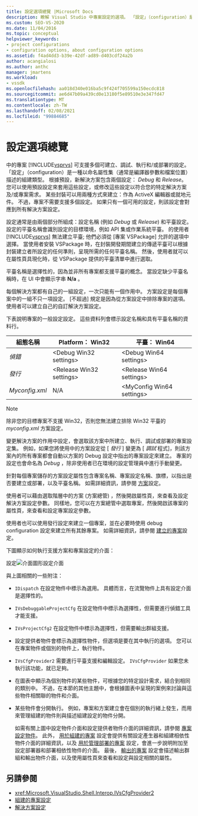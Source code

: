 ```yaml
---
title: 設定選項總覽 |Microsoft Docs
description: 瞭解 Visual Studio 中專案設定的選項。 「設定」（configuration）是一種以命名屬性集和檔案位置所描述的組建類型。
ms.custom: SEO-VS-2020
ms.date: 11/04/2016
ms.topic: conceptual
helpviewer_keywords:
- project configurations
- configuration options, about configuration options
ms.assetid: f4ad4dd3-b39e-42df-ad89-d403cdf24a2b
author: acangialosi
ms.author: anthc
manager: jmartens
ms.workload:
- vssdk
ms.openlocfilehash: aa018d340e016ba5c9f424f705599a150ecdc818
ms.sourcegitcommit: ae6d47b09a439cd0e13180f5e89510e3e347fd47
ms.translationtype: MT
ms.contentlocale: zh-TW
ms.lasthandoff: 02/08/2021
ms.locfileid: "99884685"
---
```

# <a name="configuration-options-overview"></a>設定選項總覽
中的專案 [!INCLUDE[vsprvs](../../code-quality/includes/vsprvs_md.md)] 可支援多個可建立、調試、執行和/或部署的設定。 「設定」（configuration）是一種以命名屬性集（通常是編譯器參數和檔案位置）描述的組建類型。 根據預設，新解決方案包含兩個設定： *Debug* 和 *Release*。 您可以使用預設設定來套用這些設定，或修改這些設定以符合您的特定解決方案及/或專案需求。 某些封裝可以用兩種方式來建立：作為 ActiveX 編輯器或就地元件。 不過，專案不需要支援多個設定。 如果只有一個可用的設定，則該設定會對應到所有解決方案設定。

 設定通常是由兩個部分所組成：設定名稱 (例如 *Debug* 或 *Release*) 和平臺設定。 設定的平臺名稱會識別設定的目標環境，例如 API 集或作業系統平臺。 的使用者 [!INCLUDE[vsprvs](../../code-quality/includes/vsprvs_md.md)] 無法建立平臺; 他們必須從 [專案 VSPackage] 允許的選項中選擇。 當使用者安裝 VSPackage 時，在封裝開發期間建立的傳遞平臺可以根據封裝建立者所設定的任何準則，呈現所需的任何平臺名稱。 然後，使用者就可以在屬性頁具現化時，從 VSPackage 提供的平臺清單中進行選取。

 平臺名稱是選擇性的，因為並非所有專案都支援平臺的概念。 當設定缺少平臺名稱時，在 UI 中會顯示字串 **N/a** 。

 每個解決方案都有自己的一組設定，一次只能有一個作用中。 方案設定是每個專案中的一組不只一項設定。 [不超過] 規定是因為從方案設定中排除專案的選項。 使用者可以建立自己的自訂解決方案設定。

 下表說明專案的一般設定設定。 這些資料列會標示設定名稱和具有平臺名稱的資料行。

|組態名稱|Platform： Win32|平臺： Win64|
|------------------------|----------------------|----------------------|
|*偵錯*|\<Debug Win32 settings>|\<Debug Win64 settings>|
|*發行*|\<Release Win32 settings>|\<Release Win64 settings>|
|*Myconfig.xml*|N/A|\<MyConfig Win64 settings>|

> [!NOTE]
> 除非您的目標專案不支援 Win32，否則您無法建立排除 Win32 平臺的 *myconfig.xml* 方案設定。

 變更解決方案的作用中設定，會選取該方案中所建立、執行、調試或部署的專案設定集。 例如，如果您將使用中的方案設定從 [ *發行* ] 變更為 [ *調試* 程式]，則該方案內的所有專案都會自動以方案的 Debug 設定中指出的專案設定來建立。 專案的設定也會命名為 *Debug* ，除非使用者已在環境的設定管理員中進行手動變更。

 針對每個專案儲存的方案設定屬性包含專案名稱、專案設定名稱、旗標，以指出是否要建立或部署，以及平臺名稱。 如需詳細資訊，請參閱 [方案](../../extensibility/internals/solution-configuration.md)設定。

 使用者可以藉由選取階層中的方案 (方案總管) ，然後開啟屬性頁，來查看及設定解決方案設定參數。 同樣地，您可以在方案總管中選取專案，然後開啟該專案的屬性頁，來查看和設定專案設定參數。

 使用者也可以使用發行設定來建立一個專案，並在必要時使用 debug configuration 設定來建立所有其餘專案。 如需詳細資訊，請參閱 [建立的專案](../../extensibility/internals/project-configuration-for-building.md)設定。

 下圖顯示如何執行支援方案和專案設定的介面：

 設定![介面圖形](../../extensibility/internals/media/vsconfiginterfaces.gif "vsConfigInterfaces")設定介面

 與上圖相關的一些附注：

- `IDispatch` 在設定物件中標示為選用。 具體而言，在流覽物件上具有設定介面是選擇性的。

- `IVsDebuggableProjectCfg` 在設定物件中標示為選擇性，但需要進行偵錯工具才能支援。

- `IVsProjectCfg2` 在設定物件中標示為選擇性，但需要輸出群組支援。

- 設定提供者物件會標示為選擇性物件，但選項是要在其中執行的選項。 您可以在專案物件或個別的物件上，執行物件。

- `IVsCfgProvider2` 需要進行平臺支援和編輯設定。 `IVsCfgProvider` 如果您未執行該功能，就已足夠。

- 在圖表中顯示為個別物件的某些物件，可根據您的特定設計需求，結合到相同的類別中。 不過，在本節的其他主題中，會根據圖表中呈現的案例來討論與這些物件相關聯的物件和介面。

- 某些物件會分開執行。 例如，專案和方案建立會在個別的執行緒上發生，而用來管理組建的物件則與描述組建設定的物件分開。

  如需有關上圖中設定物件介面和設定提供者物件介面的詳細資訊，請參閱 [專案設定物件](../../extensibility/internals/project-configuration-object.md)。 此外， [用於組建的專案](../../extensibility/internals/project-configuration-for-building.md) 設定會提供有關設定產生器和組建相依性物件介面的詳細資訊，以及 [用於管理部署的專案](../../extensibility/internals/project-configuration-for-managing-deployment.md) 設定，會進一步說明附加至設定部署器和部署相依性物件的介面。 最後， [輸出的專案](../../extensibility/internals/project-configuration-for-output.md) 設定會描述輸出群組和輸出物件介面，以及使用屬性頁來查看和設定與設定相關的屬性。

## <a name="see-also"></a>另請參閱
- <xref:Microsoft.VisualStudio.Shell.Interop.IVsCfgProvider2>
- [組建的專案設定](../../extensibility/internals/project-configuration-for-building.md)
- [解決方案設定](../../extensibility/internals/solution-configuration.md)
